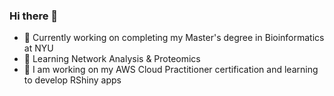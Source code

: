 ### Hi there 👋



- 🔭 Currently working on completing my Master's degree in Bioinformatics at NYU
- 🌱 Learning Network Analysis & Proteomics
- 💭 I am working on my AWS Cloud Practitioner certification and learning to develop RShiny apps

